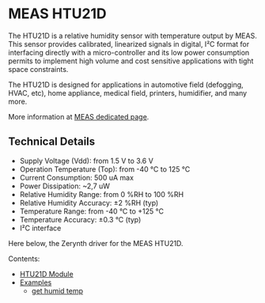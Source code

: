 # MEAS HTU21D

The HTU21D is a relative humidity sensor with temperature output by MEAS. This sensor provides calibrated, linearized signals in digital, I²C format for interfacing directly with a micro-controller and its low power consumption permits to implement high volume and cost sensitive applications with tight space constraints.

The HTU21D is designed for applications in automotive field (defogging, HVAC, etc), home appliance, medical field, printers, humidifier, and many more.

More information at [MEAS dedicated page](http://www.te.com/usa-en/product-CAT-HSC0004.html#mdp-tabs-content).

## Technical Details


* Supply Voltage (Vdd): from 1.5 V to 3.6 V
* Operation Temperature (Top): from -40 °C to 125 °C
* Current Consumption: 500 uA max
* Power Dissipation: ~2,7 uW
* Relative Humidity Range: from 0 %RH to 100 %RH
* Relative Humidity Accuracy: ±2 %RH (typ)
* Temperature Range: from -40 °C to +125 °C
* Temperature Accuracy: ±0.3 °C (typ)
* I²C interface

Here below, the Zerynth driver for the MEAS HTU21D.


Contents:

-   [HTU21D Module](https://docs.zerynth.com/latest/official/lib.meas.htu21d/docs/official_lib.meas.htu21d_htu21d.html)
-   [Examples](https://docs.zerynth.com/latest/official/lib.meas.htu21d/examples/examples.html)
    -   [get humid temp](https://docs.zerynth.com/latest/official/lib.meas.htu21d/examples/examples.html#get-humid-temp)
<!--stackedit_data:
eyJoaXN0b3J5IjpbLTg2NTcwNTYwOF19
-->
